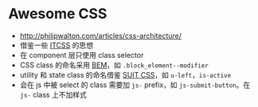 # Awesome CSS

- http://philipwalton.com/articles/css-architecture/
- 借鉴一些 [ITCSS](https://speakerdeck.com/dafed/managing-css-projects-with-itcss) 的思想
- 在 component 层只使用 class selector
- CSS class 的命名采用 [BEM](https://css-tricks.com/bem-101/)，如 `.block_element--modifier`
- utility 和 state class 的命名借鉴 [SUIT CSS](https://github.com/suitcss/suit/blob/master/doc/README.md)，如 `u-left`，`is-active`
- 会在 js 中被 select 的 class 需要加 `js-` prefix，如 `js-submit-button`。在 `js-` class 上不加样式
